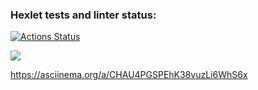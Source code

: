 ### Hexlet tests and linter status:
[![Actions Status](https://github.com/muiann/frontend-project-44/actions/workflows/hexlet-check.yml/badge.svg)](https://github.com/muiann/frontend-project-44/actions)

<a href="https://codeclimate.com/github/muiann/frontend-project-44/maintainability"><img src="https://api.codeclimate.com/v1/badges/a1835ccf2fd446857d9e/maintainability" /></a>

 https://asciinema.org/a/CHAU4PGSPEhK38vuzLi6WhS6x

 